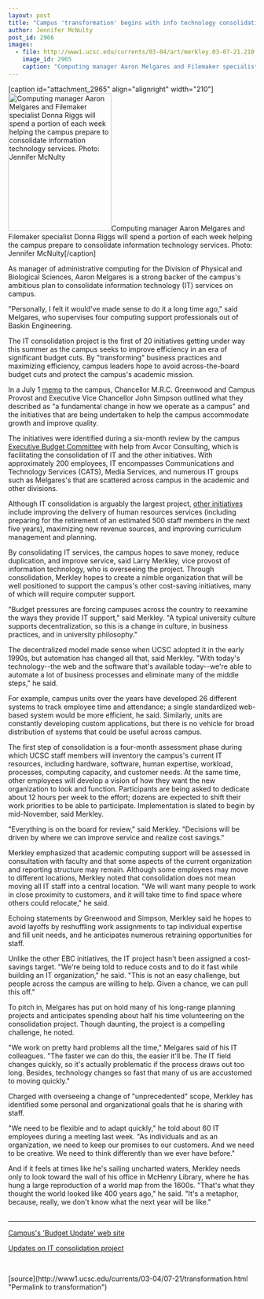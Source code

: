 ```yaml
---
layout: post
title: "Campus 'transformation' begins with info technology consolidation"
author: Jennifer McNulty
post_id: 2966
images:
  - file: http://www1.ucsc.edu/currents/03-04/art/merkley.03-07-21.210.jpg
    image_id: 2965
    caption: "Computing manager Aaron Melgares and Filemaker specialist Donna Riggs will spend a portion of each week helping the campus prepare to consolidate information technology services. Photo: Jennifer McNulty"
---
```


[caption id="attachment_2965" align="alignright" width="210"]<a href="http://localhost/mysite/wp-content/uploads/2003/07/merkley.03-07-21.210.jpg"><img class="size-full wp-image-2965" src="http://localhost/mysite/wp-content/uploads/2003/07/merkley.03-07-21.210.jpg" alt="Computing manager Aaron Melgares and Filemaker specialist Donna Riggs will spend a portion of each week helping the campus prepare to consolidate information technology services. Photo: Jennifer McNulty" width="210" height="280" /></a>Computing manager Aaron Melgares and Filemaker specialist Donna Riggs will spend a portion of each week helping the campus prepare to consolidate information technology services. Photo: Jennifer McNulty[/caption]
<p>
  As manager of administrative computing for the Division of Physical and Biological Sciences, Aaron Melgares is a strong backer of the campus's ambitious plan to consolidate information technology (IT) services on campus.
</p>
<p>
  "Personally, I felt it would've made sense to do it a long time ago," said Melgares, who supervises four computing support professionals out of Baskin Engineering.<br>
</p>
<p>
  The IT consolidation project is the first of 20 initiatives getting under way this summer as the campus seeks to improve efficiency in an era of significant budget cuts. By "transforming" business practices and maximizing efficiency, campus leaders hope to avoid across-the-board budget cuts and protect the campus's academic mission.<br>
</p>
<p>
  In a July 1 <a href="http://www.ucsc.edu/news_events/messages/03-04/07-01.greenwood-simpson.html">memo</a> to the campus, Chancellor M.R.C. Greenwood and Campus Provost and Executive Vice Chancellor John Simpson outlined what they described as "a fundamental change in how we operate as a campus" and the initiatives that are being undertaken to help the campus accommodate growth and improve quality.
</p>
<p>
  The initiatives were identified during a six-month review by the campus <a href="http://planning.ucsc.edu/ebc/">Executive Budget Committee</a> with help from Avcor Consulting, which is facilitating the consolidation of IT and the other initiatives. With approximately 200 employees, IT encompasses Communications and Technology Services (CATS), Media Services, and numerous IT groups such as Melgares's that are scattered across campus in the academic and other divisions.<br>
</p>
<p>
  Although IT consolidation is arguably the largest project, <a href="http://planning.ucsc.edu/ebc/20projects.html">other initiatives</a> include improving the delivery of human resources services (including preparing for the retirement of an estimated 500 staff members in the next five years), maximizing new revenue sources, and improving curriculum management and planning.<br>
</p>
<p>
  By consolidating IT services, the campus hopes to save money, reduce duplication, and improve service, said Larry Merkley, vice provost of information technology, who is overseeing the project. Through consolidation, Merkley hopes to create a nimble organization that will be well positioned to support the campus's other cost-saving initiatives, many of which will require computer support.<br>
</p>
<p>
  "Budget pressures are forcing campuses across the country to reexamine the ways they provide IT support," said Merkley. "A typical university culture supports decentralization, so this is a change in culture, in business practices, and in university philosophy."<br>
</p>
<p>
  The decentralized model made sense when UCSC adopted it in the early 1990s, but automation has changed all that, said Merkley. "With today's technology--the web and the software that's available today--we're able to automate a lot of business processes and eliminate many of the middle steps," he said.<b><br></b>
</p>
<p>
  For example, campus units over the years have developed 26 different systems to track employee time and attendance; a single standardized web-based system would be more efficient, he said. Similarly, units are constantly developing custom applications, but there is no vehicle for broad distribution of systems that could be useful across campus.<br>
</p>
<p>
  The first step of consolidation is a four-month assessment phase during which UCSC staff members will inventory the campus's current IT resources, including hardware, software, human expertise, workload, processes, computing capacity, and customer needs. At the same time, other employees will develop a vision of how they want the new organization to look and function. Participants are being asked to dedicate about 12 hours per week to the effort; dozens are expected to shift their work priorities to be able to participate. Implementation is slated to begin by mid-November, said Merkley.<br>
</p>
<p>
  "Everything is on the board for review," said Merkley. "Decisions will be driven by where we can improve service and realize cost savings."<br>
</p>
<p>
  Merkley emphasized that academic computing support will be assessed in consultation with faculty and that some aspects of the current organization and reporting structure may remain. Although some employees may move to different locations, Merkley noted that consolidation does not mean moving all IT staff into a central location. "We will want many people to work in close proximity to customers, and it will take time to find space where others could relocate," he said.<br>
</p>
<p>
  Echoing statements by Greenwood and Simpson, Merkley said he hopes to avoid layoffs by reshuffling work assignments to tap individual expertise and fill unit needs, and he anticipates numerous retraining opportunities for staff.<br>
</p>
<p>
  Unlike the other EBC initiatives, the IT project hasn't been assigned a cost-savings target. "We're being told to reduce costs and to do it fast while building an IT organization," he said. "This is not an easy challenge, but people across the campus are willing to help. Given a chance, we can pull this off."<br>
</p>
<p>
  To pitch in, Melgares has put on hold many of his long-range planning projects and anticipates spending about half his time volunteering on the consolidation project. Though daunting, the project is a compelling challenge, he noted.<br>
</p>
<p>
  "We work on pretty hard problems all the time," Melgares said of his IT colleagues. "The faster we can do this, the easier it'll be. The IT field changes quickly, so it's actually problematic if the process draws out too long. Besides, technology changes so fast that many of us are accustomed to moving quickly."<br>
</p>
<p>
  Charged with overseeing a change of "unprecedented" scope, Merkley has identified some personal and organizational goals that he is sharing with staff.
</p>
<p>
  "We need to be flexible and to adapt quickly," he told about 60 IT employees during a meeting last week. "As individuals and as an organization, we need to keep our promises to our customers. And we need to be creative. We need to think differently than we ever have before."<br>
</p>
<p>
  And if it feels at times like he's sailing uncharted waters, Merkley needs only to look toward the wall of his office in McHenry Library, where he has hung a large reproduction of a world map from the 1600s. "That's what they thought the world looked like 400 years ago," he said. "It's a metaphor, because, really, we don't know what the next year will be like."<br>
  <br>
</p>
<hr>
<p>
  <a href="http://www.ucsc.edu/news_events/budget_impact">Campus's 'Budget Update' web site</a>
</p>
<p>
  <a href="http://itshome.ucsc.edu">Updates on IT consolidation project</a>
</p>
<p>
  <br>

</p>
<p>

</p>
[source](http://www1.ucsc.edu/currents/03-04/07-21/transformation.html "Permalink to transformation")
